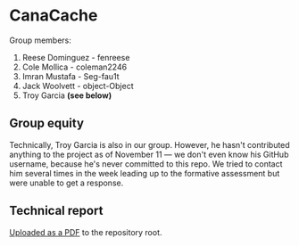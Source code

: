 # CanaCache

Group members:

1. Reese Dominguez - fenreese
2. Cole Mollica - coleman2246
3. Imran Mustafa - Seg-fau1t
4. Jack Woolvett - object-Object
5. Troy Garcia **(see below)**

## Group equity

Technically, Troy Garcia is also in our group. However, he hasn't contributed anything to the project as of November 11 — we don't even know his GitHub username, because he's never committed to this repo. We tried to contact him several times in the week leading up to the formative assessment but were unable to get a response.

## Technical report

[Uploaded as a PDF](https://github.com/CSCI4100U/course-project-CanaCache/blob/main/Technical%20Report.pdf) to the repository root.
